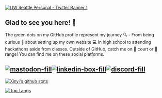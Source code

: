 [![UW Seattle Personal - Twitter Banner 1](https://user-images.githubusercontent.com/30137615/93690744-8407be00-faa1-11ea-94f6-e73fc80ec370.png)](https://dsc.community.dev/university-of-washington/)

## Glad to see you here! 🤩
The green dots on my GitHub profile represent my journey 🔍 - From being curious 🤔 about setting up my own website 💻 in high school to attending hackathons aside from classes. Outside of GitHub, catch me on 🏀 court or 🎯 range! You can find me on these social platforms.

[![mastodon-fill](https://user-images.githubusercontent.com/30137615/93687357-dbe2fc80-fa82-11ea-9dd5-7566d3278dc4.png)][1][![linkedin-box-fill](https://user-images.githubusercontent.com/30137615/93687181-5874db80-fa81-11ea-82f9-659f179fd830.png)][2][![discord-fill](https://user-images.githubusercontent.com/30137615/93687182-59a60880-fa81-11ea-8ff9-4e06623a6a3a.png)][3]
---

[![Xinyi's github stats](https://github-readme-stats.vercel.app/api?username=xinyixiang&show_icons=true&theme=tokyonight&count_private=true)](https://github.com/xinyixiang/github-readme-stats)

[![Top Langs](https://github-readme-stats.vercel.app/api/top-langs/?username=xinyixiang&langs_count=8&theme=tokyonight&layout=compact)](https://github.com/xinyixiang/github-readme-stats)

[1]: https://m.cmx.im/invite/StYQneRa
[2]: https://www.linkedin.com/xinyixiang
[3]: https://discord.gg/3WcypJ
